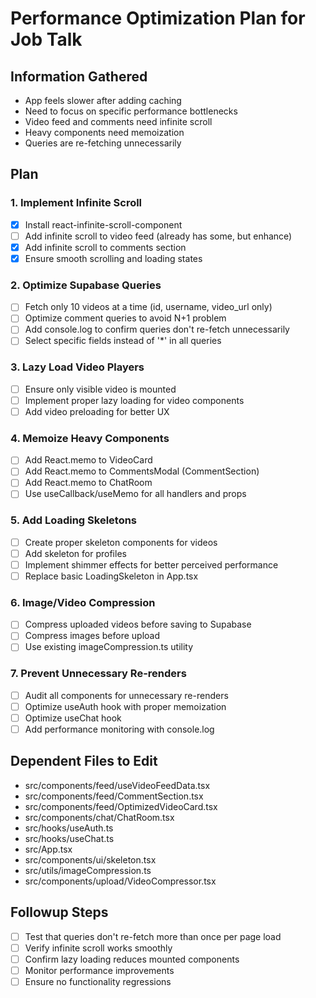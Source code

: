 # Performance Optimization Plan for Job Talk

## Information Gathered
- App feels slower after adding caching
- Need to focus on specific performance bottlenecks
- Video feed and comments need infinite scroll
- Heavy components need memoization
- Queries are re-fetching unnecessarily

## Plan

### 1. Implement Infinite Scroll
- [x] Install react-infinite-scroll-component
- [ ] Add infinite scroll to video feed (already has some, but enhance)
- [x] Add infinite scroll to comments section
- [x] Ensure smooth scrolling and loading states

### 2. Optimize Supabase Queries
- [ ] Fetch only 10 videos at a time (id, username, video_url only)
- [ ] Optimize comment queries to avoid N+1 problem
- [ ] Add console.log to confirm queries don't re-fetch unnecessarily
- [ ] Select specific fields instead of '*' in all queries

### 3. Lazy Load Video Players
- [ ] Ensure only visible video is mounted
- [ ] Implement proper lazy loading for video components
- [ ] Add video preloading for better UX

### 4. Memoize Heavy Components
- [ ] Add React.memo to VideoCard
- [ ] Add React.memo to CommentsModal (CommentSection)
- [ ] Add React.memo to ChatRoom
- [ ] Use useCallback/useMemo for all handlers and props

### 5. Add Loading Skeletons
- [ ] Create proper skeleton components for videos
- [ ] Add skeleton for profiles
- [ ] Implement shimmer effects for better perceived performance
- [ ] Replace basic LoadingSkeleton in App.tsx

### 6. Image/Video Compression
- [ ] Compress uploaded videos before saving to Supabase
- [ ] Compress images before upload
- [ ] Use existing imageCompression.ts utility

### 7. Prevent Unnecessary Re-renders
- [ ] Audit all components for unnecessary re-renders
- [ ] Optimize useAuth hook with proper memoization
- [ ] Optimize useChat hook
- [ ] Add performance monitoring with console.log

## Dependent Files to Edit
- src/components/feed/useVideoFeedData.tsx
- src/components/feed/CommentSection.tsx
- src/components/feed/OptimizedVideoCard.tsx
- src/components/chat/ChatRoom.tsx
- src/hooks/useAuth.ts
- src/hooks/useChat.ts
- src/App.tsx
- src/components/ui/skeleton.tsx
- src/utils/imageCompression.ts
- src/components/upload/VideoCompressor.tsx

## Followup Steps
- [ ] Test that queries don't re-fetch more than once per page load
- [ ] Verify infinite scroll works smoothly
- [ ] Confirm lazy loading reduces mounted components
- [ ] Monitor performance improvements
- [ ] Ensure no functionality regressions

